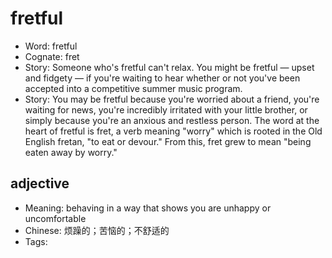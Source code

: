 # fretful

- Word: fretful
- Cognate: fret
- Story: Someone who's fretful can't relax. You might be fretful — upset and fidgety — if you're waiting to hear whether or not you've been accepted into a competitive summer music program.
- Story: You may be fretful because you're worried about a friend, you're waiting for news, you're incredibly irritated with your little brother, or simply because you're an anxious and restless person. The word at the heart of fretful is fret, a verb meaning "worry" which is rooted in the Old English fretan, "to eat or devour." From this, fret grew to mean "being eaten away by worry."

## adjective

- Meaning: behaving in a way that shows you are unhappy or uncomfortable
- Chinese: 烦躁的；苦恼的；不舒适的
- Tags: 

